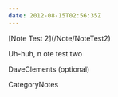 ```yaml
---
date: 2012-08-15T02:56:35Z
---
```


<div class='noteItemHeader'>[Note Test 2](/Note/NoteTest2)</div>

Uh-huh, n ote test two

DaveClements (optional)


CategoryNotes

